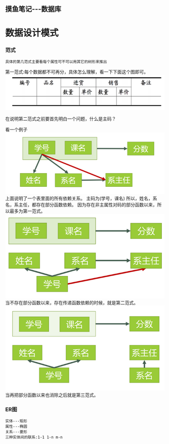 ## 摸鱼笔记---数据库

# 数据设计模式

### 范式
    具体的第几范式主要看每个属性可不可以用其它的树形来推出

第一范式:每个数据都不可再分，具体怎么理解，看一下下面这个图即可。
<img src='https://github.com/vbnmjj/vbnmjj.github.io/blob/master/img/sql/1.png' >

在说明第二范式之前要首先明白一个问题，什么是主码？

看一个例子
<img src='https://github.com/vbnmjj/vbnmjj.github.io/blob/master/img/sql/2.png' >
    上面说明了一个表里面的所有依赖关系。
    主码为(学号，课名) 所以，姓名，系名，系主任，都存在部分函数依赖。
    因为存在非主属性对码的部分函数以来，所以最多为第一范式。
<img src='https://github.com/vbnmjj/vbnmjj.github.io/blob/master/img/sql/3.png' >
    当不存在部分函数以来，存在传递函数依赖的时候，就是第二范式。
<img src='https://github.com/vbnmjj/vbnmjj.github.io/blob/master/img/sql/4.png' >
    当再把部分函数以来也消除之后就是第三范式。

### ER图

    实体---矩形
    属性---椭圆
    关系---菱形
    三种实体间的联系:1-1 1-n m-n

